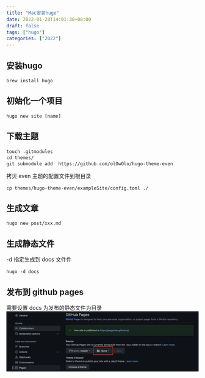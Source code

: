 ```yaml
---
title: "Mac安装hugo"
date: 2022-01-28T14:01:38+08:00
draft: false
tags: ["hugo"]
categories: ["2022"]
---
```



## 安装hugo
```
brew install hugo
```

## 初始化一个项目
```
hugo new site [name]
```

## 下载主题

```
touch .gitmodules
cd themes/
git submodule add  https://github.com/olOwOlo/hugo-theme-even
```

拷贝 even 主题的配置文件到根目录
```
cp themes/hugo-theme-even/exampleSite/config.toml ./
```


## 生成文章
```
hugo new post/xxx.md
```


##  生成静态文件
-d 指定生成到 docs 文件件
```
hugo -d docs
```

## 发布到 github pages
需要设置 docs 为发布的静态文件为目录
![avatar](github-pages-setting.png)
